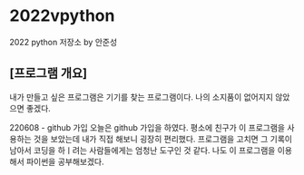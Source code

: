 # 2022vpython
2022 python 저장소 by 안준성
## [프로그램 개요]
내가 만들고 싶은 프로그램은 기기를 찾는 프로그램이다. 나의 소지품이 없어지지 않았으면 좋겠다.



220608 - github 가입
오늘은 github 가입을 하였다. 평소에 친구가 이 프로그램을 사용하는 것을 보았는데 내가 직접 해보니 굉장히 편리했다. 프로그램을 고치면 그 기록이 남아서 코딩을 하ㅣ려는 사람들에게는 엄청난 도구인 것 같다. 나도 이 프로그램을 이용해서 파이썬을 공부해보겠다.
